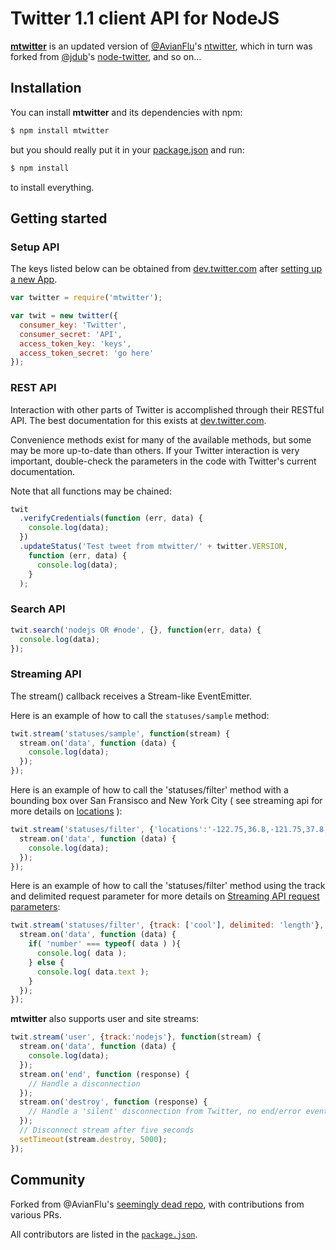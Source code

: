 Twitter 1.1 client API for NodeJS
=================================

__[mtwitter](https://github.com/passcod/mtwitter)__ is an updated
version of [@AvianFlu](https://github.com/AvianFlu)'s
[ntwitter](https://github.com/AvianFlu/ntwitter), which in turn was
forked from [@jdub](https://github.com/jdub)'s
[node-twitter](https://github.com/jdub/node-twitter), and so on…


## Installation

You can install __mtwitter__ and its dependencies with npm:

``` bash
$ npm install mtwitter
```

but you should really put it in your
[package.json](http://package.json.nodejitsu.com/) and run:

``` bash
$ npm install
```

to install everything.


## Getting started

### Setup API 

The keys listed below can be obtained from
[dev.twitter.com](https://dev.twitter.com) after
[setting up a new App](https://dev.twitter.com/apps/new).

``` javascript
var twitter = require('mtwitter');

var twit = new twitter({
  consumer_key: 'Twitter',
  consumer_secret: 'API',
  access_token_key: 'keys',
  access_token_secret: 'go here'
});
```


### REST API 

Interaction with other parts of Twitter is accomplished through their RESTful API.
The best documentation for this exists at [dev.twitter.com](https://dev.twitter.com).

Convenience methods exist for many of the available methods, but some may be
more up-to-date than others. If your Twitter interaction is very important,
double-check the parameters in the code with Twitter's current documentation.

Note that all functions may be chained:

``` javascript
twit
  .verifyCredentials(function (err, data) {
    console.log(data);
  })
  .updateStatus('Test tweet from mtwitter/' + twitter.VERSION,
    function (err, data) {
      console.log(data);
    }
  );
```

### Search API 

``` javascript
twit.search('nodejs OR #node', {}, function(err, data) {
  console.log(data);
});
```

### Streaming API 

The stream() callback receives a Stream-like EventEmitter.

Here is an example of how to call the `statuses/sample` method:

``` javascript
twit.stream('statuses/sample', function(stream) {
  stream.on('data', function (data) {
    console.log(data);
  });
});
```
        
Here is an example of how to call the 'statuses/filter' method with a bounding
box over San Fransisco and New York City ( see streaming api for more details
on [locations](https://dev.twitter.com/docs/streaming-api/methods#locations) ):

``` javascript
twit.stream('statuses/filter', {'locations':'-122.75,36.8,-121.75,37.8,-74,40,-73,41'}, function(stream) {
  stream.on('data', function (data) {
    console.log(data);
  });
});
```

Here is an example of how to call the 'statuses/filter' method using the track
and delimited request parameter for more details on [Streaming API request
parameters](https://dev.twitter.com/docs/streaming-apis/parameters#delimited):

``` javascript
twit.stream('statuses/filter', {track: ['cool'], delimited: 'length'}, function(stream) {
  stream.on('data', function (data) {
    if( 'number' === typeof( data ) ){
      console.log( data );
    } else {
      console.log( data.text );
    }
  });
});
```

__mtwitter__ also supports user and site streams:

``` javascript
twit.stream('user', {track:'nodejs'}, function(stream) {
  stream.on('data', function (data) {
    console.log(data);
  });
  stream.on('end', function (response) {
    // Handle a disconnection
  });
  stream.on('destroy', function (response) {
    // Handle a 'silent' disconnection from Twitter, no end/error event fired
  });
  // Disconnect stream after five seconds
  setTimeout(stream.destroy, 5000);
});
```

## Community

Forked from @AvianFlu's [seemingly dead
repo](https://github.com/AvianFlu/ntwitter),
with contributions from various PRs.

All contributors are listed in the
[`package.json`](https://github.com/passcod/mtwitter/blob/master/package.json).
